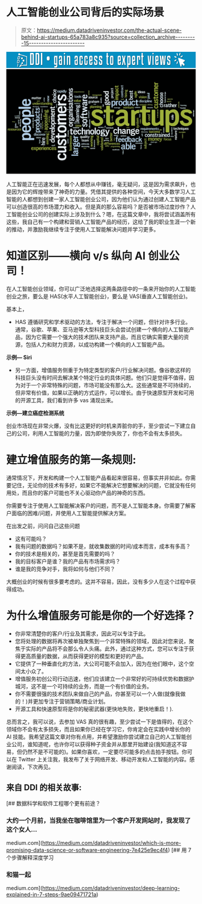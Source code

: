 # 人工智能创业公司背后的实际场景

> 原文：<https://medium.datadriveninvestor.com/the-actual-scene-behind-ai-startups-65a783a8c935?source=collection_archive---------15----------------------->

[![](img/20034c1950b0bf732b5c219121c0df04.png)](http://www.track.datadriveninvestor.com/1B9E)![](img/06e57e1ce87ed46e9771b8b44cb81a4e.png)

人工智能正在迅速发展，每个人都想从中赚钱，毫无疑问，这是因为需求飙升，也是因为它的辉煌带来了神奇的力量。凭借其提供的各种空间，今天大多数学习人工智能的人都想到创建一家人工智能创业公司，因为他们认为通过创建人工智能产品可以创造很高的市场潜力和收入。但是真的那么容易吗？是否被市场过度炒作？人工智能创业公司的创建实际上涉及到什么？嗯，在这篇文章中，我将尝试涵盖所有这些，我自己有一个构建和营销人工智能产品的经历，这给了我的职业生涯一个新的推动，并激励我继续专注于使用人工智能解决问题并学习更多。

# 知道区别——横向 v/s 纵向 AI 创业公司！

在人工智能创业领域，你可以广泛地选择这两条路径中的一条来开始你的人工智能创业之旅，要么是 HAS(水平人工智能创业)，要么是 VAS(垂直人工智能创业)。

基本上，

*   HAS 遵循研究和学术驱动的方法，专注于解决一个问题，但针对许多行业。通常，谷歌、苹果、亚马逊等大型科技巨头会尝试创建一个横向的人工智能产品，因为它需要一个强大的技术团队来支持产品，而且它确实需要大量的资源，包括人力和财力资源，以成功构建一个横向的人工智能产品。

**示例— Siri**

*   另一方面，增值服务侧重于为特定类型的客户/行业解决问题。像谷歌这样的科技巨头没有时间去解决某个特定行业的具体问题。他们只是觉得不值得，因为对于一个非常特殊的问题，市场可能没有那么大。这些通常是不可持续的，但非常有价值，如果以正确的方式运作，可以增长。由于快速原型开发和可用的开源工具，我们看到许多 vas 涌现出来。

**示例—建立癌症检测系统**

创业市场现在非常火爆，没有比这更好的时机来弄脏你的手，至少尝试一下建立自己的公司，利用人工智能的力量，因为即使你失败了，你也不会有太多损失。

# 建立增值服务的第一条规则:

通常情况下，开发和构建一个人工智能产品看起来很容易，但事实并非如此。你需要记住，无论你的技术有多好，如果它不能解决它想要解决的问题，它就没有任何用处，而且你的客户可能也不关心驱动你产品的神奇的东西。

你需要专注于使用人工智能解决客户的问题，而不是人工智能本身。你需要了解客户面临的困难/问题，并使用人工智能提供解决方案。

在出发之前，问问自己这些问题

*   这有可能吗？
*   我有问题的数据吗？如果不是，就收集数据的时间/成本而言，成本有多高？
*   你的技术是相关的，甚至是首先需要的吗？
*   我的目标客户是谁？我的产品有市场需求吗？
*   谁是我的竞争对手，我将如何与他们不同？

大概创业的时候有很多要考虑的。这并不容易，因此，没有多少人在这个过程中获得成功。

# 为什么增值服务可能是你的一个好选择？

*   你非常清楚你的客户/行业及其需求，因此可以专注于此。
*   您将处理的数据将再次被单独聚焦到一个非常特殊的领域，因此对您来说，聚焦于实际的产品将不会那么令人头痛。此外，通过这种方式，您可以专注于获得更高质量的数据，从而获得更好的模型和更好的产品。
*   它提供了一种垂直化的方法，大公司可能不会加入，因为在他们眼中，这个空间太小众了。
*   增值服务初创公司行动迅速，他们应该建立一个非常好的可持续优势和数据护城河，这不是一个可持续的业务，而是一个有价值的业务。
*   你不需要很强的技术团队来做自己的产品，你甚至可以一个人做(就像我做的！)并更加专注于营销策略/商业计划。
*   开源工具和快速原型将是你的秘密武器(更快地失败，更快地重启！).

总而言之，我可以说，去参加 VAS 真的很有趣，至少尝试一下是值得的，在这个领域你不会有太多损失，而且如果你已经在学习它，你肯定会在实践中增长你的 AI 技能。我希望这篇文章对你有点用，并希望激励你尝试建立自己的人工智能创业公司，谁知道呢，也许你可以获得种子资金并从那里开始建设(我知道这不容易，但仍然不是不可能的)。如果你喜欢，一定要尽可能多的点击拍手按钮。你可以在 Twitter 上关注我，我发布了关于网络开发、移动开发和人工智能的内容。感谢阅读，下次再见。

## 来自 DDI 的相关故事:

[](https://medium.com/datadriveninvestor/which-is-more-promising-data-science-or-software-engineering-7e425e9ec4f4) [## 数据科学和软件工程哪个更有前途？

### 大约一个月前，当我坐在咖啡馆里为一个客户开发网站时，我发现了这个女人…

medium.com](https://medium.com/datadriveninvestor/which-is-more-promising-data-science-or-software-engineering-7e425e9ec4f4) [](https://medium.com/datadriveninvestor/deep-learning-explained-in-7-steps-9ae09471721a) [## 用 7 个步骤解释深度学习

### 和猫一起

medium.com](https://medium.com/datadriveninvestor/deep-learning-explained-in-7-steps-9ae09471721a)